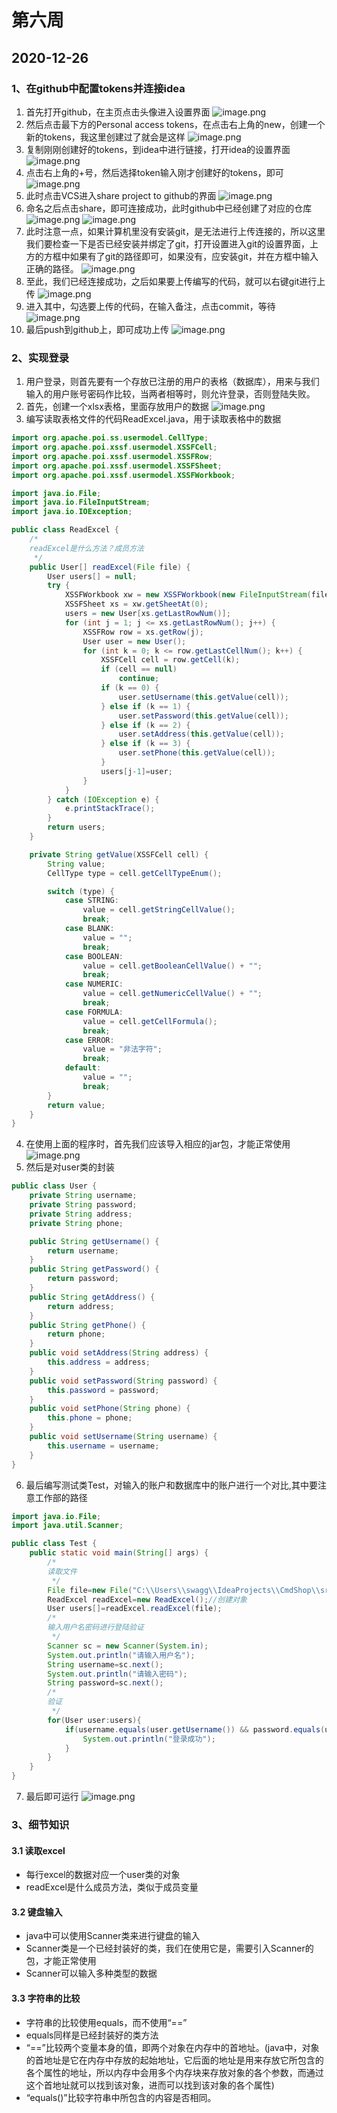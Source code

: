 # 第六周
## 2020-12-26
### 1、在github中配置tokens并连接idea
1. 首先打开github，在主页点击头像进入设置界面
![image.png](https://dn-simplecloud.shiyanlou.com/courses/uid1539480-20201226-1608968021295)
2. 然后点击最下方的Personal access tokens，在点击右上角的new，创建一个新的tokens，我这里创建过了就会是这样
![image.png](https://dn-simplecloud.shiyanlou.com/courses/uid1539480-20201226-1608968099548)
3. 复制刚刚创建好的tokens，到idea中进行链接，打开idea的设置界面
![image.png](https://dn-simplecloud.shiyanlou.com/courses/uid1539480-20201226-1608968463930)
4. 点击右上角的+号，然后选择token输入刚才创建好的tokens，即可
![image.png](https://dn-simplecloud.shiyanlou.com/courses/uid1539480-20201226-1608968599900)
5. 此时点击VCS进入share project to github的界面
![image.png](https://dn-simplecloud.shiyanlou.com/courses/uid1539480-20201226-1608968713949)
6. 命名之后点击share，即可连接成功，此时github中已经创建了对应的仓库
![image.png](https://dn-simplecloud.shiyanlou.com/courses/uid1539480-20201226-1608968772728)
![image.png](https://dn-simplecloud.shiyanlou.com/courses/uid1539480-20201226-1608968919107)
7. 此时注意一点，如果计算机里没有安装git，是无法进行上传连接的，所以这里我们要检查一下是否已经安装并绑定了git，打开设置进入git的设置界面，上方的方框中如果有了git的路径即可，如果没有，应安装git，并在方框中输入正确的路径。
![image.png](https://dn-simplecloud.shiyanlou.com/courses/uid1539480-20201226-1608969066933)
8. 至此，我们已经连接成功，之后如果要上传编写的代码，就可以右键git进行上传
![image.png](https://dn-simplecloud.shiyanlou.com/courses/uid1539480-20201226-1608969233877)
9. 进入其中，勾选要上传的代码，在输入备注，点击commit，等待
![image.png](https://dn-simplecloud.shiyanlou.com/courses/uid1539480-20201226-1608969306571)
10. 最后push到github上，即可成功上传
![image.png](https://dn-simplecloud.shiyanlou.com/courses/uid1539480-20201226-1608969377003)
### 2、实现登录
1. 用户登录，则首先要有一个存放已注册的用户的表格（数据库），用来与我们输入的用户账号密码作比较，当两者相等时，则允许登录，否则登陆失败。
2. 首先，创建一个xlsx表格，里面存放用户的数据
![image.png](https://dn-simplecloud.shiyanlou.com/courses/uid1539480-20201226-1608970083839)
3. 编写读取表格文件的代码ReadExcel.java，用于读取表格中的数据
```java
import org.apache.poi.ss.usermodel.CellType;
import org.apache.poi.xssf.usermodel.XSSFCell;
import org.apache.poi.xssf.usermodel.XSSFRow;
import org.apache.poi.xssf.usermodel.XSSFSheet;
import org.apache.poi.xssf.usermodel.XSSFWorkbook;

import java.io.File;
import java.io.FileInputStream;
import java.io.IOException;

public class ReadExcel {
    /*
    readExcel是什么方法？成员方法
     */
    public User[] readExcel(File file) {
        User users[] = null;
        try {
            XSSFWorkbook xw = new XSSFWorkbook(new FileInputStream(file));
            XSSFSheet xs = xw.getSheetAt(0);
            users = new User[xs.getLastRowNum()];
            for (int j = 1; j <= xs.getLastRowNum(); j++) {
                XSSFRow row = xs.getRow(j);
                User user = new User();
                for (int k = 0; k <= row.getLastCellNum(); k++) {
                    XSSFCell cell = row.getCell(k);
                    if (cell == null)
                        continue;
                    if (k == 0) {
                        user.setUsername(this.getValue(cell));
                    } else if (k == 1) {
                        user.setPassword(this.getValue(cell));
                    } else if (k == 2) {
                        user.setAddress(this.getValue(cell));
                    } else if (k == 3) {
                        user.setPhone(this.getValue(cell));
                    }
                    users[j-1]=user;
                }
            }
        } catch (IOException e) {
            e.printStackTrace();
        }
        return users;
    }

    private String getValue(XSSFCell cell) {
        String value;
        CellType type = cell.getCellTypeEnum();

        switch (type) {
            case STRING:
                value = cell.getStringCellValue();
                break;
            case BLANK:
                value = "";
                break;
            case BOOLEAN:
                value = cell.getBooleanCellValue() + "";
                break;
            case NUMERIC:
                value = cell.getNumericCellValue() + "";
                break;
            case FORMULA:
                value = cell.getCellFormula();
                break;
            case ERROR:
                value = "非法字符";
                break;
            default:
                value = "";
                break;
        }
        return value;
    }
}
```
4. 在使用上面的程序时，首先我们应该导入相应的jar包，才能正常使用
![image.png](https://dn-simplecloud.shiyanlou.com/courses/uid1539480-20201226-1608970265939)
5. 然后是对user类的封装
```java
public class User {
    private String username;
    private String password;
    private String address;
    private String phone;

    public String getUsername() {
        return username;
    }
    public String getPassword() {
        return password;
    }
    public String getAddress() {
        return address;
    }
    public String getPhone() {
        return phone;
    }
    public void setAddress(String address) {
        this.address = address;
    }
    public void setPassword(String password) {
        this.password = password;
    }
    public void setPhone(String phone) {
        this.phone = phone;
    }
    public void setUsername(String username) {
        this.username = username;
    }
}
```
6. 最后编写测试类Test，对输入的账户和数据库中的账户进行一个对比,其中要注意工作部的路径
```java
import java.io.File;
import java.util.Scanner;

public class Test {
    public static void main(String[] args) {
        /*
        读取文件
         */
        File file=new File("C:\\Users\\swagg\\IdeaProjects\\CmdShop\\src\\users.xlsx");//导入工作簿
        ReadExcel readExcel=new ReadExcel();//创建对象
        User users[]=readExcel.readExcel(file);
        /*
        输入用户名密码进行登陆验证
         */
        Scanner sc = new Scanner(System.in);
        System.out.println("请输入用户名");
        String username=sc.next();
        System.out.println("请输入密码");
        String password=sc.next();
        /*
        验证
         */
        for(User user:users){
            if(username.equals(user.getUsername()) && password.equals(user.getPassword())){
                System.out.println("登录成功");
            }
        }
    }
}
```
7. 最后即可运行
![image.png](https://dn-simplecloud.shiyanlou.com/courses/uid1539480-20201226-1608970576379)

### 3、细节知识
#### 3.1 读取excel
- 每行excel的数据对应一个user类的对象
- readExcel是什么成员方法，类似于成员变量
#### 3.2 键盘输入
- java中可以使用Scanner类来进行键盘的输入
- Scanner类是一个已经封装好的类，我们在使用它是，需要引入Scanner的包，才能正常使用
- Scanner可以输入多种类型的数据

#### 3.3 字符串的比较
- 字符串的比较使用equals，而不使用“==”
- equals同样是已经封装好的类方法
- “==”比较两个变量本身的值，即两个对象在内存中的首地址。(java中，对象的首地址是它在内存中存放的起始地址，它后面的地址是用来存放它所包含的各个属性的地址，所以内存中会用多个内存块来存放对象的各个参数，而通过这个首地址就可以找到该对象，进而可以找到该对象的各个属性)
- “equals()”比较字符串中所包含的内容是否相同。
